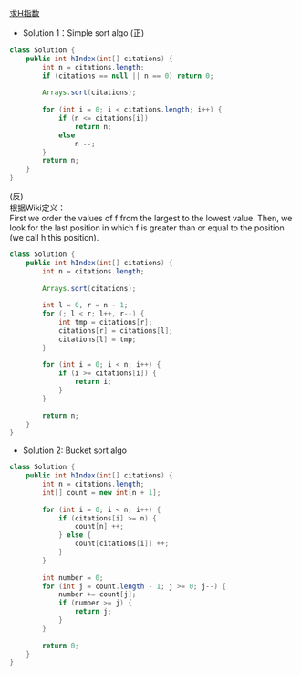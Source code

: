 [求H指数](https://leetcode.com/problems/h-index/description/)

- Solution 1：Simple sort algo (正)
```java
class Solution {
    public int hIndex(int[] citations) {
        int n = citations.length;
        if (citations == null || n == 0) return 0;
        
        Arrays.sort(citations);
        
        for (int i = 0; i < citations.length; i++) {
            if (n <= citations[i])
                return n;
            else
                n --;
        }
        return n;
    }
}
```
(反) <br>
根据Wiki定义： <br>
First we order the values of f from the largest to the lowest value. Then, we look for the last position in which f is greater than or equal to the position (we call h this position). 
```java
class Solution {
    public int hIndex(int[] citations) {
        int n = citations.length;
        
        Arrays.sort(citations);
        
        int l = 0, r = n - 1;
        for (; l < r; l++, r--) {
            int tmp = citations[r];
            citations[r] = citations[l];
            citations[l] = tmp;
        }
        
        for (int i = 0; i < n; i++) {
            if (i >= citations[i]) {
                return i;
            }
        }
        
        return n;
    }
}
```

- Solution 2: Bucket sort algo
```java
class Solution {
    public int hIndex(int[] citations) {
        int n = citations.length;
        int[] count = new int[n + 1];
       
        for (int i = 0; i < n; i++) {
            if (citations[i] >= n) {
                count[n] ++;
            } else {
                count[citations[i]] ++;
            }
        }
        
        int number = 0;
        for (int j = count.length - 1; j >= 0; j--) {
            number += count[j];
            if (number >= j) {
                return j;
            }
        }
          
        return 0;
    }
}
```
